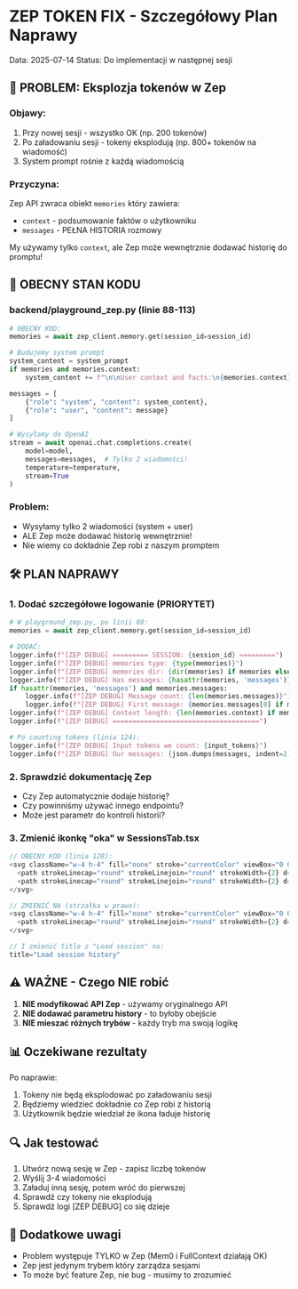 # ZEP TOKEN FIX - Szczegółowy Plan Naprawy

Data: 2025-07-14
Status: Do implementacji w następnej sesji

## 🔴 PROBLEM: Eksplozja tokenów w Zep

### Objawy:
1. Przy nowej sesji - wszystko OK (np. 200 tokenów)
2. Po załadowaniu sesji - tokeny eksplodują (np. 800+ tokenów na wiadomość)
3. System prompt rośnie z każdą wiadomością

### Przyczyna:
Zep API zwraca obiekt `memories` który zawiera:
- `context` - podsumowanie faktów o użytkowniku
- `messages` - PEŁNA HISTORIA rozmowy

My używamy tylko `context`, ale Zep może wewnętrznie dodawać historię do promptu!

## 📍 OBECNY STAN KODU

### backend/playground_zep.py (linie 88-113)
```python
# OBECNY KOD:
memories = await zep_client.memory.get(session_id=session_id)

# Budujemy system prompt
system_content = system_prompt
if memories and memories.context:
    system_content += f"\n\nUser context and facts:\n{memories.context}"

messages = [
    {"role": "system", "content": system_content},
    {"role": "user", "content": message}
]

# Wysyłamy do OpenAI
stream = await openai.chat.completions.create(
    model=model,
    messages=messages,  # Tylko 2 wiadomości!
    temperature=temperature,
    stream=True
)
```

### Problem:
- Wysyłamy tylko 2 wiadomości (system + user)
- ALE Zep może dodawać historię wewnętrznie!
- Nie wiemy co dokładnie Zep robi z naszym promptem

## 🛠️ PLAN NAPRAWY

### 1. Dodać szczegółowe logowanie (PRIORYTET)
```python
# W playground_zep.py, po linii 88:
memories = await zep_client.memory.get(session_id=session_id)

# DODAĆ:
logger.info(f"[ZEP DEBUG] ========= SESSION: {session_id} =========")
logger.info(f"[ZEP DEBUG] memories type: {type(memories)}")
logger.info(f"[ZEP DEBUG] memories dir: {dir(memories) if memories else 'None'}")
logger.info(f"[ZEP DEBUG] Has messages: {hasattr(memories, 'messages')}")
if hasattr(memories, 'messages') and memories.messages:
    logger.info(f"[ZEP DEBUG] Message count: {len(memories.messages)}")
    logger.info(f"[ZEP DEBUG] First message: {memories.messages[0] if memories.messages else 'None'}")
logger.info(f"[ZEP DEBUG] Context length: {len(memories.context) if memories and memories.context else 0}")
logger.info(f"[ZEP DEBUG] =====================================")

# Po counting tokens (linia 124):
logger.info(f"[ZEP DEBUG] Input tokens we count: {input_tokens}")
logger.info(f"[ZEP DEBUG] Our messages: {json.dumps(messages, indent=2)}")
```

### 2. Sprawdzić dokumentację Zep
- Czy Zep automatycznie dodaje historię?
- Czy powinniśmy używać innego endpointu?
- Może jest parametr do kontroli historii?

### 3. Zmienić ikonkę "oka" w SessionsTab.tsx
```typescript
// OBECNY KOD (linia 128):
<svg className="w-4 h-4" fill="none" stroke="currentColor" viewBox="0 0 24 24">
  <path strokeLinecap="round" strokeLinejoin="round" strokeWidth={2} d="M15 12a3 3 0 11-6 0 3 3 0 016 0z" />
  <path strokeLinecap="round" strokeLinejoin="round" strokeWidth={2} d="M2.458 12C3.732 7.943 7.523 5 12 5c4.478 0 8.268 2.943 9.542 7-1.274 4.057-5.064 7-9.542 7-4.477 0-8.268-2.943-9.542-7z" />
</svg>

// ZMIENIĆ NA (strzałka w prawo):
<svg className="w-4 h-4" fill="none" stroke="currentColor" viewBox="0 0 24 24">
  <path strokeLinecap="round" strokeLinejoin="round" strokeWidth={2} d="M13 7l5 5m0 0l-5 5m5-5H6" />
</svg>

// I zmienić title z "Load session" na:
title="Load session history"
```

## ⚠️ WAŻNE - Czego NIE robić

1. **NIE modyfikować API Zep** - używamy oryginalnego API
2. **NIE dodawać parametru history** - to byłoby obejście
3. **NIE mieszać różnych trybów** - każdy tryb ma swoją logikę

## 📊 Oczekiwane rezultaty

Po naprawie:
1. Tokeny nie będą eksplodować po załadowaniu sesji
2. Będziemy wiedzieć dokładnie co Zep robi z historią
3. Użytkownik będzie wiedział że ikona ładuje historię

## 🔍 Jak testować

1. Utwórz nową sesję w Zep - zapisz liczbę tokenów
2. Wyślij 3-4 wiadomości
3. Załaduj inną sesję, potem wróć do pierwszej
4. Sprawdź czy tokeny nie eksplodują
5. Sprawdź logi [ZEP DEBUG] co się dzieje

## 📝 Dodatkowe uwagi

- Problem występuje TYLKO w Zep (Mem0 i FullContext działają OK)
- Zep jest jedynym trybem który zarządza sesjami
- To może być feature Zep, nie bug - musimy to zrozumieć